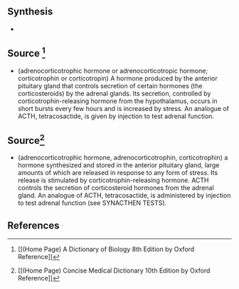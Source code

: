 ## Synthesis
- 
## Source [^1]
- (adrenocorticotrophic hormone or adrenocorticotropic hormone; corticotrophin or corticotropin) A hormone produced by the anterior pituitary gland that controls secretion of certain hormones (the corticosteroids) by the adrenal glands. Its secretion, controlled by corticotrophin-releasing hormone from the hypothalamus, occurs in short bursts every few hours and is increased by stress. An analogue of ACTH, tetracosactide, is given by injection to test adrenal function.
## Source[^2]
- (adrenocorticotrophic hormone, adrenocorticotrophin, corticotrophin) a hormone synthesized and stored in the anterior pituitary gland, large amounts of which are released in response to any form of stress. Its release is stimulated by corticotrophin-releasing hormone. ACTH controls the secretion of corticosteroid hormones from the adrenal gland. An analogue of ACTH, tetracosactide, is administered by injection to test adrenal function (see SYNACTHEN TESTS).
## References

[^1]: [[(Home Page) A Dictionary of Biology 8th Edition by Oxford Reference]]
[^2]: [[(Home Page) Concise Medical Dictionary 10th Edition by Oxford Reference]]